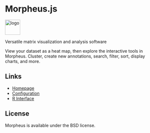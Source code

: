 # Morpheus.js

<img style="vertical-align: top;" src="https://software.broadinstitute.org/morpheus/css/images/morpheus_landing_img.png" alt="logo" height="50px">

Versatile matrix visualization and analysis software

View your dataset as a heat map, then explore the interactive tools in Morpheus. Cluster, create new annotations, search, filter, sort, display charts, and more.

## Links
 + [Homepage](https://software.broadinstitute.org/morpheus/)
 + [Configuration](https://software.broadinstitute.org/morpheus/configuration.html)
 + [R Interface](https://github.com/cmap/morpheus.R)
 

## License

Morpheus is available under the BSD license.

